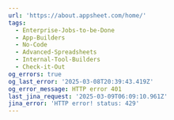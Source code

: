 ```yaml
---
url: 'https://about.appsheet.com/home/'
tags:
  - Enterprise-Jobs-to-be-Done
  - App-Builders
  - No-Code
  - Advanced-Spreadsheets
  - Internal-Tool-Builders
  - Check-it-Out
og_errors: true
og_last_error: '2025-03-08T20:39:43.419Z'
og_error_message: HTTP error 401
last_jina_request: '2025-03-09T06:09:10.961Z'
jina_error: 'HTTP error! status: 429'
---
```


